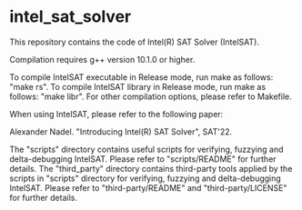 # intel_sat_solver

This repository contains the code of Intel(R) SAT Solver (IntelSAT).

Compilation requires g++ version 10.1.0 or higher. 

To compile IntelSAT executable in Release mode, run make as follows: "make rs". To compile IntelSAT library in Release mode, run make as follows: "make libr". For other compilation options, please refer to Makefile.

When using IntelSAT, please refer to the following paper:

Alexander Nadel. "Introducing Intel(R) SAT Solver", SAT'22.

The "scripts" directory contains useful scripts for verifying, fuzzying and delta-debugging IntelSAT. Please refer to "scripts/README" for further details.
The "third_party" directory contains third-party tools applied by the scripts in "scripts" directory for verifying, fuzzying and delta-debugging IntelSAT. Please refer to "third-party/README" and "third-party/LICENSE" for further details.

